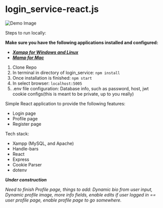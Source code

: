 # login_service-react.js
![Demo Image](https://photos.app.goo.gl/XQXJeJmicCNyY38u6)

Steps to run locally: 

**Make sure you have the following applications installed and configured:**
- [***Xampp for Windows and Linux***](https://www.apachefriends.org/download.html)
- [***Mamp for Mac***](https://www.mamp.info/en/downloads/)
1. Clone Repo
2. In terminal in directory of login_service: ``npm install``
3. Once installation is finished: ``npm start``
4. In select browser: ``localhost:5005``
5. .env file configuration: Database info, such as password, host, jwt cookie configs(this is meant to be private, up to you really)

Simple React application to provide the following features:
- Login page
- Profile page
- Register page

Tech stack:
- Xampp (MySQL, and Apache)
- Handle-bars
- React
- Express
- Cookie Parser
- dotenv

***Under construction***

*Need to finish Profile page, things to add: Dynamic bio from user input, Dynamic profile image, more info fields, enable edits if user logged in == user profile page, enable profile page to go somewhere.*  
